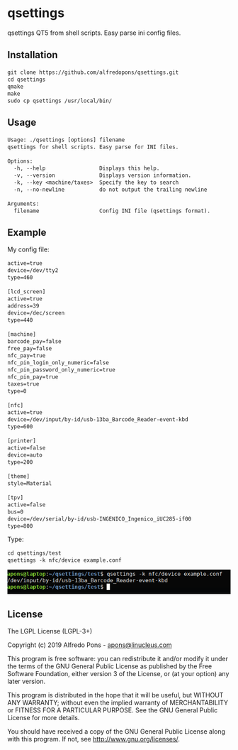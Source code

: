 # qsettings
qsettings QT5 from shell scripts. Easy parse ini config files.

  
## Installation

    git clone https://github.com/alfredopons/qsettings.git
    cd qsettings
    qmake
    make
    sudo cp qsettings /usr/local/bin/


## Usage

    Usage: ./qsettings [options] filename
    qsettings for shell scripts. Easy parse for INI files.
    
    Options:
      -h, --help                 Displays this help.
      -v, --version              Displays version information.
      -k, --key <machine/taxes>  Specify the key to search
      -n, --no-newline           do not output the trailing newline
    
    Arguments:
      filename                   Config INI file (qsettings format).
  
  
## Example

My config file:

    active=true
    device=/dev/tty2
    type=460
    
    [lcd_screen]
    active=true
    address=39
    device=/dec/screen
    type=440
    
    [machine]
    barcode_pay=false
    free_pay=false
    nfc_pay=true
    nfc_pin_login_only_numeric=false
    nfc_pin_password_only_numeric=true
    nfc_pin_pay=true
    taxes=true
    type=0
    
    [nfc]
    active=true
    device=/dev/input/by-id/usb-13ba_Barcode_Reader-event-kbd
    type=600
    
    [printer]
    active=false
    device=auto
    type=200
    
    [theme]
    style=Material
    
    [tpv]
    active=false
    bus=0
    device=/dev/serial/by-id/usb-INGENICO_Ingenico_iUC285-if00
    type=800
    
    
Type:
    
    cd qsettings/test
    qsettings -k nfc/device example.conf
    

![Demo of config qsetting #1](test.png)


## License

The LGPL License (LGPL-3+)

Copyright (c) 2019 Alfredo Pons - apons@linucleus.com

This program is free software: you can redistribute it and/or modify
it under the terms of the GNU General Public License as published by
the Free Software Foundation, either version 3 of the License, or
(at your option) any later version.

This program is distributed in the hope that it will be useful,
but WITHOUT ANY WARRANTY; without even the implied warranty of
MERCHANTABILITY or FITNESS FOR A PARTICULAR PURPOSE.  See the
GNU General Public License for more details.

You should have received a copy of the GNU General Public License
along with this program.  If not, see <http://www.gnu.org/licenses/>.
